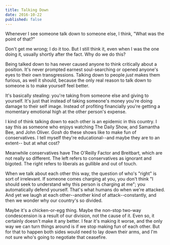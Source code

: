 ```yaml
---
title: Talking Down
date: 2016-10-22
published: false
---
```


Whenever I see someone talk down to someone else, I think, "What was the point of that?"

Don't get me wrong; I do it too. But I still think it, even when I was the one doing it, usually
shortly after the fact. Why do we do this?

Being talked down to has never caused anyone to think critically about a position. It's never
prompted earnest soul-searching or opened anyone's eyes to their own transgressions. Talking down
to people *just* makes them furious, as well it should, because the only real reason to talk down
to someone is to make yourself feel better.

It's basically stealing: you're taking from someone else and giving to yourself. It's just that
instead of taking someone's money you're doing damage to their self image. Instead of profiting
financially you're getting a momentary emotional high at the other person's expense.

I kind of think talking down to each other is an epidemic in this country. I say this as someone
who enjoys watching The Daily Show, and Samantha Bee, and John Oliver. *Gosh* do these shows like
to make fun of conservatives. I tell myself they're educational--and maybe they are to an extent--
but at what cost?

Meanwhile conservatives have The O'Reilly Factor and Breitbart, which are not really so different.
The left refers to conservatives as ignorant and bigoted. The right refers to liberals as gullible
and out of touch.

When we talk about each other this way, the question of who's "right" is sort of irrelevant. If
someone comes charging at you, you don't think "I should seek to understand why this person is
charging at me"; you automatically defend yourself. That's what humans do when we're attacked. And
yet we laugh at each other--another kind of attack--constantly, and then we wonder why our
country's so divided.

Maybe it's a chicken-or-egg thing. Maybe the non-stop two-way condescension is a result of our
division, not the cause of it. Even so, it certainly doesn't make it any better. I fear it's making
it worse, and the only way we can turn things around is if we stop making fun of each other. But
for that to happen both sides would need to lay down their arms, and I'm not sure who's going to
negotiate that ceasefire.
